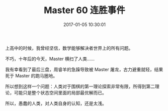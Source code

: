 ﻿---
layout: post
title:  "Master 60 连胜事件"
date:   2017-01-05 10:30:01
categories: jekyll update
---
上高中的时候，我曾经坚信，数学能够解决者世界上的所有问题。

不巧，十年后的今天，Master 横扫了人类……

我有幸看到了最后三盘，周睿羊的急躁导致被 Master 屠龙，古力避重就轻，结果死于 Master 的跑马圈地。

所以想到这样一个问题：人类对于围棋的第一理论探索非常有限，所得到第二理论，可能只是整个状态空间里面的局部最优解而已。

所以，愚蠢的人类，对人类自身的认知，还是太浅。

